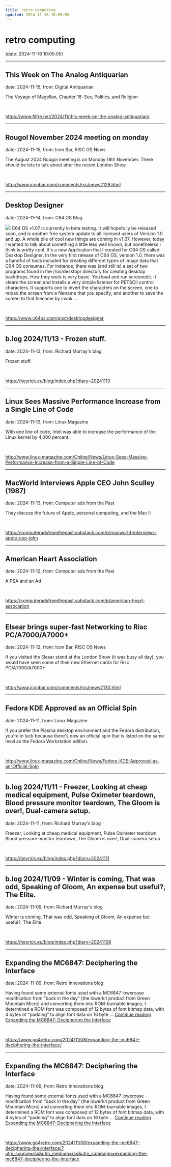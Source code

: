 ```yaml
---
title: retro computing
updated: 2024-11-16 10:05:05
---
```


# retro computing

(date: 2024-11-16 10:05:05)

---

## This Week on The Analog Antiquarian

date: 2024-11-15, from: Digital Antiquarian

The Voyage of Magellan, Chapter 18: Sex, Politics, and Religion 

<br> 

<https://www.filfre.net/2024/11/this-week-on-the-analog-antiquarian/>

---

## Rougol November 2024 meeting on monday

date: 2024-11-15, from: Icon Bar, RISC OS News

The August 2024 Rougol meeting is on Monday 18th November. There should be lots to talk about after the recent London Show. 

<br> 

<http://www.iconbar.com/comments/rss/news2128.html>

---

## Desktop Designer

date: 2024-11-14, from: C64 OS Blog

 <img src='https://s3.amazonaws.com/com.c64os.resources/weblog/desktopdesigner/icon_desktopdesigner.png'> C64 OS v1.07 is currently in beta testing. It will hopefully be released soon, and is another free system update to all licensed users of Version 1.0 and up. A whole pile of cool new things are coming in v1.07. However, today I wanted to talk about something a little less well known, but nonetheless I think is pretty cool. It's a new Application that I created for C64 OS called Desktop Designer. In the very first release of C64 OS, version 1.0, there was a handful of tools included for creating different types of image data that C64 OS consumes. For instance, there was (and still is) a set of two programs found in the //os/desktop/ directory for creating desktop backdrops. How they work is very basic. You load and run screenedit. It clears the screen and installs a very simple listener for PETSCII control characters. It supports one to invert the characters on the screen, one to reload the screen from a filename that you specify, and another to save the screen to that filename by invok. . .  

<br> 

<https://www.c64os.com/post/desktopdesigner>

---

## b.log 2024/11/13 - Frozen stuff.

date: 2024-11-13, from: Richard Murray's blog

Frozen stuff. 

<br> 

<https://heyrick.eu/blog/index.php?diary=20241113>

---

## Linux Sees Massive Performance Increase from a Single Line of Code

date: 2024-11-13, from: Linux Magazine

<p>With one line of code, Intel was able to increase the performance of the Linux kernel by 4,000 percent.</p> 

<br> 

<http://www.linux-magazine.com/Online/News/Linux-Sees-Massive-Performance-Increase-from-a-Single-Line-of-Code>

---

## MacWorld Interviews Apple CEO John Sculley (1987)

date: 2024-11-13, from: Computer ads from the Past

They discuss the future of Apple, personal computing, and the Mac II 

<br> 

<https://computeradsfromthepast.substack.com/p/macworld-interviews-apple-ceo-john>

---

## American Heart Association

date: 2024-11-12, from: Computer ads from the Past

A PSA and an Ad 

<br> 

<https://computeradsfromthepast.substack.com/p/american-heart-association>

---

## Elsear brings super-fast Networking to Risc PC/A7000/A7000+

date: 2024-11-12, from: Icon Bar, RISC OS News

If you visited the Elesar stand at the London Show (it was busy all day), you would have seen some of their new Ethernet cards for Risc PC/A7000/A7000+. 

<br> 

<http://www.iconbar.com/comments/rss/news2130.html>

---

## Fedora KDE Approved as an Official Spin

date: 2024-11-11, from: Linux Magazine

<p>If you prefer the Plasma desktop environment and the Fedora distribution, you're in luck because there's now an official spin that is listed on the same level as the Fedora Workstation edition.</p> 

<br> 

<http://www.linux-magazine.com/Online/News/Fedora-KDE-Approved-as-an-Official-Spin>

---

## b.log 2024/11/11 - Freezer, Looking at cheap medical equipment, Pulse Oximeter teardown, Blood pressure monitor teardown, The Gloom is over!, Dual-camera setup.

date: 2024-11-11, from: Richard Murray's blog

Freezer, Looking at cheap medical equipment, Pulse Oximeter teardown, Blood pressure monitor teardown, The Gloom is over!, Dual-camera setup. 

<br> 

<https://heyrick.eu/blog/index.php?diary=20241111>

---

## b.log 2024/11/09 - Winter is coming, That was odd, Speaking of Gloom, An expense but useful?, The Elite.

date: 2024-11-09, from: Richard Murray's blog

Winter is coming, That was odd, Speaking of Gloom, An expense but useful?, The Elite. 

<br> 

<https://heyrick.eu/blog/index.php?diary=20241109>

---

## Expanding the MC6847: Deciphering the Interface

date: 2024-11-09, from: Retro Innovations blog

Having found some external fonts used with a MC6847 lowercase modification from &#8220;back in the day&#8221; (the lowerkit product from Green Mountain Micro) and converting them into ROM-burnable images, I determined a ROM font was composed of 12 bytes of font bitmap data, with 4 bytes of &#8220;padding&#8221; to align font data on 16 byte &#8230; <a href="https://www.go4retro.com/2024/11/08/expanding-the-mc6847-deciphering-the-interface/" class="more-link">Continue reading <span class="screen-reader-text">Expanding the MC6847: Deciphering the Interface</span></a> 

<br> 

<https://www.go4retro.com/2024/11/08/expanding-the-mc6847-deciphering-the-interface/>

---

## Expanding the MC6847: Deciphering the Interface

date: 2024-11-09, from: Retro Innovations blog

Having found some external fonts used with a MC6847 lowercase modification from &#8220;back in the day&#8221; (the lowerkit product from Green Mountain Micro) and converting them into ROM-burnable images, I determined a ROM font was composed of 12 bytes of font bitmap data, with 4 bytes of &#8220;padding&#8221; to align font data on 16 byte &#8230; <a href="https://www.go4retro.com/2024/11/08/expanding-the-mc6847-deciphering-the-interface/" class="more-link">Continue reading <span class="screen-reader-text">Expanding the MC6847: Deciphering the Interface</span></a> 

<br> 

<https://www.go4retro.com/2024/11/08/expanding-the-mc6847-deciphering-the-interface/?utm_source=rss&utm_medium=rss&utm_campaign=expanding-the-mc6847-deciphering-the-interface>

